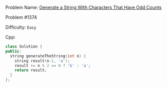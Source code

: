 Problem Name: [Generate a String With Characters That Have Odd Counts](https://leetcode.com/problems/generate-a-string-with-characters-that-have-odd-counts/description/)

Problem #1374

Difficulty: `Easy`

Cpp:

```cpp
class Solution {
public:
  string generateTheString(int n) {
    string result(n-1, 'a');
    result += n % 2 == 0 ? 'b' : 'a';
    return result;
  }
};
```
